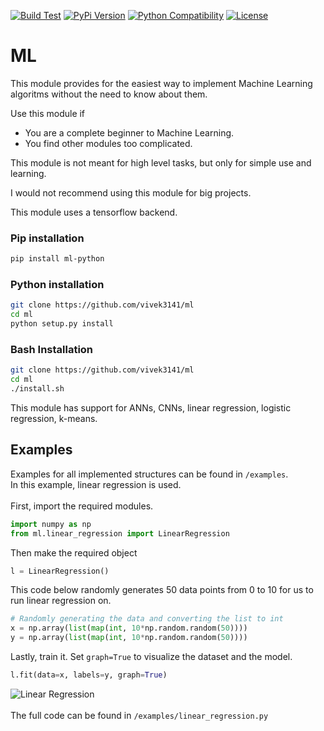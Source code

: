 [![Build Test](https://travis-ci.com/vivek3141/ml.svg?branch=master)](https://travis-ci.com/vivek3141/ml)
[![PyPi Version](https://img.shields.io/pypi/v/ml-python.svg)](https://pypi.python.org/pypi/ml-python)
[![Python Compatibility](https://img.shields.io/pypi/pyversions/ml-python.svg)](https://pypi.python.org/pypi/fastai)
[![License](https://img.shields.io/pypi/l/ml-python.svg)](https://pypi.python.org/pypi/ml-python)
# ML

This module provides for the easiest way to implement Machine Learning algoritms without the need to know about them.

Use this module if
- You are a complete beginner to Machine Learning.
- You find other modules too complicated.

This module is not meant for high level tasks, but only for simple use and learning.

I would not recommend using this module for big projects.

This module uses a tensorflow backend.

### Pip installation
```bash
pip install ml-python
```
### Python installation
```bash
git clone https://github.com/vivek3141/ml
cd ml
python setup.py install
```
### Bash Installation
```bash
git clone https://github.com/vivek3141/ml
cd ml
./install.sh
```
This module has support for ANNs, CNNs, linear regression, logistic regression, k-means.

## Examples
Examples for all implemented structures can be found in `/examples`. <br>
In this example, linear regression is used.
<br><br>
First, import the required modules.
```python
import numpy as np
from ml.linear_regression import LinearRegression
```
Then make the required object
```python
l = LinearRegression()
```
This code below randomly generates 50 data points from 0 to 10 for us to run linear regression on.
```python
# Randomly generating the data and converting the list to int
x = np.array(list(map(int, 10*np.random.random(50))))
y = np.array(list(map(int, 10*np.random.random(50))))
```
Lastly, train it. Set `graph=True` to visualize the dataset and the model.

```python
l.fit(data=x, labels=y, graph=True)
```
![Linear Regression](https://github.com/vivek3141/ml/blob/master/images/linear_regression.png)<br><br>
The full code can be found in `/examples/linear_regression.py`